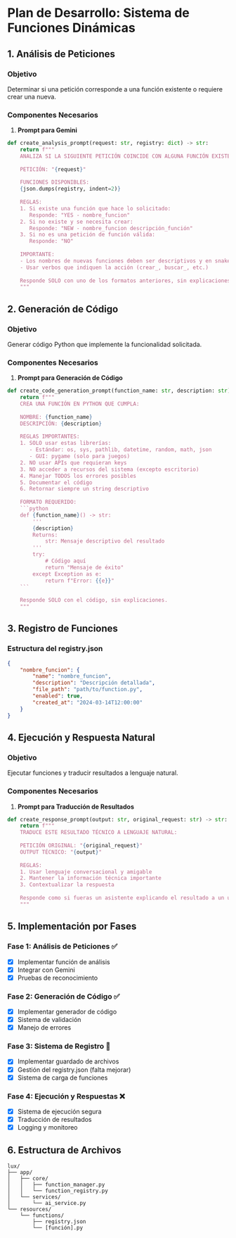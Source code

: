 # Plan de Desarrollo: Sistema de Funciones Dinámicas

## 1. Análisis de Peticiones
### Objetivo
Determinar si una petición corresponde a una función existente o requiere crear una nueva.

### Componentes Necesarios
1. **Prompt para Gemini**
```python
def create_analysis_prompt(request: str, registry: dict) -> str:
    return f"""
    ANALIZA SI LA SIGUIENTE PETICIÓN COINCIDE CON ALGUNA FUNCIÓN EXISTENTE:
    
    PETICIÓN: "{request}"
    
    FUNCIONES DISPONIBLES:
    {json.dumps(registry, indent=2)}
    
    REGLAS:
    1. Si existe una función que hace lo solicitado:
       Responde: "YES - nombre_funcion"
    2. Si no existe y se necesita crear:
       Responde: "NEW - nombre_funcion descripción_función"
    3. Si no es una petición de función válida:
       Responde: "NO"
    
    IMPORTANTE:
    - Los nombres de nuevas funciones deben ser descriptivos y en snake_case
    - Usar verbos que indiquen la acción (crear_, buscar_, etc.)
    
    Responde SOLO con uno de los formatos anteriores, sin explicaciones adicionales.
    """
```

## 2. Generación de Código
### Objetivo
Generar código Python que implemente la funcionalidad solicitada.

### Componentes Necesarios
1. **Prompt para Generación de Código**
```python
def create_code_generation_prompt(function_name: str, description: str) -> str:
    return f"""
    CREA UNA FUNCIÓN EN PYTHON QUE CUMPLA:
    
    NOMBRE: {function_name}
    DESCRIPCIÓN: {description}
    
    REGLAS IMPORTANTES:
    1. SOLO usar estas librerías:
       - Estándar: os, sys, pathlib, datetime, random, math, json
       - GUI: pygame (solo para juegos)
    2. NO usar APIs que requieran keys
    3. NO acceder a recursos del sistema (excepto escritorio)
    4. Manejar TODOS los errores posibles
    5. Documentar el código
    6. Retornar siempre un string descriptivo
    
    FORMATO REQUERIDO:
    ```python
    def {function_name}() -> str:
        '''
        {description}
        Returns:
            str: Mensaje descriptivo del resultado
        '''
        try:
            # Código aquí
            return "Mensaje de éxito"
        except Exception as e:
            return f"Error: {{e}}"
    ```
    
    Responde SOLO con el código, sin explicaciones.
    """
```

## 3. Registro de Funciones
### Estructura del registry.json
```json
{
    "nombre_funcion": {
        "name": "nombre_funcion",
        "description": "Descripción detallada",
        "file_path": "path/to/function.py",
        "enabled": true,
        "created_at": "2024-03-14T12:00:00"
    }
}
```

## 4. Ejecución y Respuesta Natural
### Objetivo
Ejecutar funciones y traducir resultados a lenguaje natural.

### Componentes Necesarios
1. **Prompt para Traducción de Resultados**
```python
def create_response_prompt(output: str, original_request: str) -> str:
    return f"""
    TRADUCE ESTE RESULTADO TÉCNICO A LENGUAJE NATURAL:
    
    PETICIÓN ORIGINAL: "{original_request}"
    OUTPUT TÉCNICO: "{output}"
    
    REGLAS:
    1. Usar lenguaje conversacional y amigable
    2. Mantener la información técnica importante
    3. Contextualizar la respuesta
    
    Responde como si fueras un asistente explicando el resultado a un usuario.
    """
```

## 5. Implementación por Fases

### Fase 1: Análisis de Peticiones ✅
- [x] Implementar función de análisis
- [x] Integrar con Gemini
- [x] Pruebas de reconocimiento

### Fase 2: Generación de Código ✅
- [x] Implementar generador de código
- [x] Sistema de validación
- [x] Manejo de errores

### Fase 3: Sistema de Registro 🔄
- [x] Implementar guardado de archivos
- [x] Gestión del registry.json (falta mejorar)
- [x] Sistema de carga de funciones

### Fase 4: Ejecución y Respuestas ❌
- [x] Sistema de ejecución segura
- [x] Traducción de resultados
- [x] Logging y monitoreo

## 6. Estructura de Archivos
```
lux/
├── app/
│   ├── core/
│   │   ├── function_manager.py
│   │   └── function_registry.py
│   └── services/
│       └── ai_service.py
└── resources/
    └── functions/
        ├── registry.json
        └── [función].py
```
